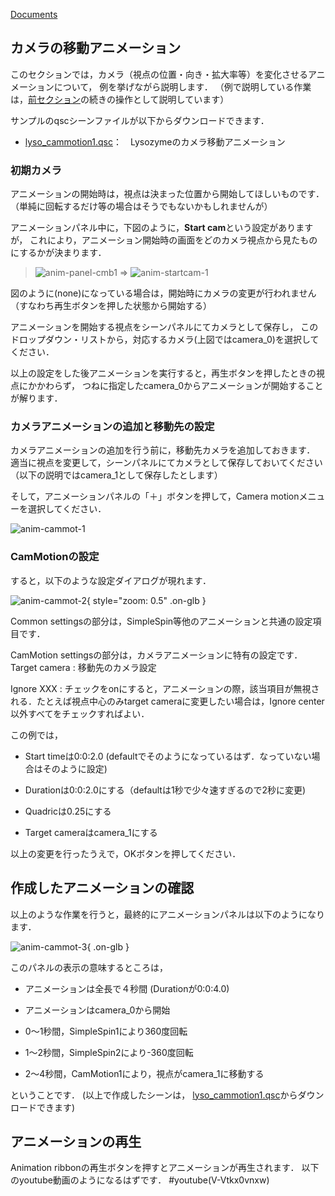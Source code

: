 [Documents](../../Documents)
## カメラの移動アニメーション
このセクションでは，カメラ（視点の位置・向き・拡大率等）を変化させるアニメーションについて，
例を挙げながら説明します．
（例で説明している作業は，[前セクション](../../cuemol2/Anim_Cmb)の続きの操作として説明しています）

サンプルのqscシーンファイルが以下からダウンロードできます．

-  [lyso_cammotion1.qsc](http://downloads.sourceforge.net/project/cuemol/sample-files/2.1.0.241/lyso_cammotion1.qsc)：　Lysozymeのカメラ移動アニメーション

### 初期カメラ
アニメーションの開始時は，視点は決まった位置から開始してほしいものです．（単純に回転するだけ等の場合はそうでもないかもしれませんが）

アニメーションパネル中に，下図のように，**Start cam**という設定がありますが，
これにより，アニメーション開始時の画面をどのカメラ視点から見たものにするかが決まります．

> ![anim-panel-cmb1](../../assets/images/cuemol2/Anim_CameraMotion/anim-panel-cmb1.png) ⇒ ![anim-startcam-1](../../assets/images/cuemol2/Anim_CameraMotion/anim-startcam-1.png)

図のように(none)になっている場合は，開始時にカメラの変更が行われません（すなわち再生ボタンを押した状態から開始する）

アニメーションを開始する視点をシーンパネルにてカメラとして保存し，
このドロップダウン・リストから，対応するカメラ(上図ではcamera_0)を選択してください．

以上の設定をした後アニメーションを実行すると，再生ボタンを押したときの視点にかかわらず，
つねに指定したcamera_0からアニメーションが開始することが解ります．

### カメラアニメーションの追加と移動先の設定
カメラアニメーションの追加を行う前に，移動先カメラを追加しておきます．
適当に視点を変更して，シーンパネルにてカメラとして保存しておいてください（以下の説明ではcamera_1として保存したとします）

そして，アニメーションパネルの「＋」ボタンを押して，Camera motionメニューを選択してください．

![anim-cammot-1](../../assets/images/cuemol2/Anim_CameraMotion/anim-cammot-1.png)



### CamMotionの設定
すると，以下のような設定ダイアログが現れます．


![anim-cammot-2](../../assets/images/cuemol2/Anim_CameraMotion/anim-cammot-2.png){ style="zoom: 0.5" .on-glb }


Common settingsの部分は，SimpleSpin等他のアニメーションと共通の設定項目です．

CamMotion settingsの部分は，カメラアニメーションに特有の設定です．
Target camera
:   移動先のカメラ設定

Ignore XXX
:   チェックをonにすると，アニメーションの際，該当項目が無視される．たとえば視点中心のみtarget cameraに変更したい場合は，Ignore center以外すべてをチェックすればよい．


この例では，

-  Start timeは0:0:2.0 (defaultでそのようになっているはず．なっていない場合はそのように設定)

-  Durationは0:0:2.0にする（defaultは1秒で少々速すぎるので2秒に変更)

-  Quadricは0.25にする

-  Target cameraはcamera_1にする

以上の変更を行ったうえで，OKボタンを押してください．

## 作成したアニメーションの確認
以上のような作業を行うと，最終的にアニメーションパネルは以下のようになります．

![anim-cammot-3](../../assets/images/cuemol2/Anim_CameraMotion/anim-cammot-3.png){ .on-glb }

このパネルの表示の意味するところは，

-  アニメーションは全長で４秒間 (Durationが0:0:4.0)

-  アニメーションはcamera_0から開始

-  0〜1秒間，SimpleSpin1により360度回転

-  1〜2秒間，SimpleSpin2により-360度回転

-  2〜4秒間，CamMotion1により，視点がcamera_1に移動する

ということです．
(以上で作成したシーンは，
[lyso_cammotion1.qsc](http://downloads.sourceforge.net/project/cuemol/sample-files/2.1.0.241/lyso_cammotion1.qsc)からダウンロードできます)

## アニメーションの再生
Animation ribbonの再生ボタンを押すとアニメーションが再生されます．
以下のyoutube動画のようになるはずです．
#youtube(V-Vtkx0vnxw)
